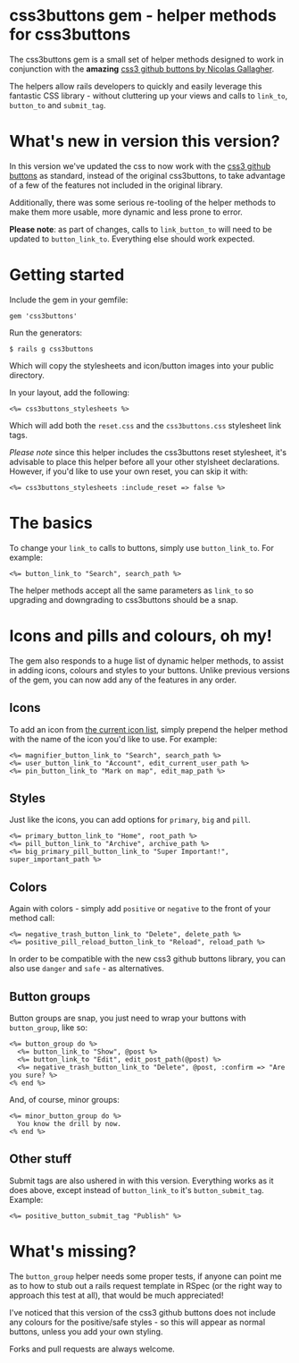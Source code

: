 # css3buttons gem - helper methods for css3buttons

The css3buttons gem is a small set of helper methods designed to work in
conjunction with the __amazing__ [css3 github buttons by Nicolas Gallagher](http://nicolasgallagher.com/lab/css3-github-buttons/).

The helpers allow rails developers to quickly and easily leverage this
fantastic CSS library - without cluttering up your views and calls to
`link_to`, `button_to` and `submit_tag`.

# What's new in version this version?

In this version we've updated the css to now work with the [css3 github buttons](http://nicolasgallagher.com/lab/css3-github-buttons/) as standard, instead of the original css3buttons, to take advantage of a few of the features not included in the original library.

Additionally, there was some serious re-tooling of the helper methods to make them more usable, more dynamic and less prone to error.

__Please note__: as part of changes, calls to `link_button_to` will need
to be updated to `button_link_to`. Everything else should work expected.


# Getting started

Include the gem in your gemfile:

    gem 'css3buttons'

Run the generators:

    $ rails g css3buttons

Which will copy the stylesheets and icon/button images into your public
directory.

In your layout, add the following:

    <%= css3buttons_stylesheets %>

Which will add both the `reset.css` and the `css3buttons.css` stylesheet
link tags. 

_Please note_ since this helper includes the css3buttons
reset stylesheet, it's advisable to place this helper before all your
other stylsheet declarations. However, if you'd like to use your own
reset, you can skip it with:

    <%= css3buttons_stylesheets :include_reset => false %>


# The basics

To change your `link_to` calls to buttons, simply use `button_link_to`.
For example:

    <%= button_link_to "Search", search_path %>

The helper methods accept all the same parameters as `link_to` so
upgrading and downgrading to css3buttons should be a snap.


# Icons and pills and colours, oh my!

The gem also responds to a huge list of dynamic helper methods, to assist in adding
icons, colours and styles to your buttons. Unlike previous versions of
the gem, you can now add any of the features in any order.


## Icons

To add an icon from [the current icon list](http://nicolasgallagher.com/lab/css3-github-buttons/), simply prepend the helper method with the name of the icon you'd like to use. For example:

    <%= magnifier_button_link_to "Search", search_path %>
    <%= user_button_link_to "Account", edit_current_user_path %>
    <%= pin_button_link_to "Mark on map", edit_map_path %>


## Styles

Just like the icons, you can add options for `primary`, `big` and
`pill`.

    <%= primary_button_link_to "Home", root_path %>
    <%= pill_button_link_to "Archive", archive_path %>
    <%= big_primary_pill_button_link_to "Super Important!", super_important_path %>


## Colors

Again with colors - simply add `positive` or `negative` to the front of your method call:

    <%= negative_trash_button_link_to "Delete", delete_path %>
    <%= positive_pill_reload_button_link_to "Reload", reload_path %>

In order to be compatible with the new css3 github buttons library, you can also use `danger` and `safe` - as alternatives.


## Button groups

Button groups are snap, you just need to wrap your buttons with `button_group`, like so:

    <%= button_group do %>
      <%= button_link_to "Show", @post %>
      <%= button_link_to "Edit", edit_post_path(@post) %>
      <%= negative_trash_button_link_to "Delete", @post, :confirm => "Are you sure? %>
    <% end %>

And, of course, minor groups:

    <%= minor_button_group do %>
      You know the drill by now.
    <% end %>

## Other stuff

Submit tags are also ushered in with this version. Everything works as it does above, except instead of `button_link_to` it's `button_submit_tag`. Example:

    <%= positive_button_submit_tag "Publish" %>


# What's missing?

The `button_group` helper needs some proper tests, if anyone can point me as to how to stub out a rails request template in RSpec (or the right way to approach this test at all), that would be much appreciated!

I've noticed that this version of the css3 github buttons does not include any colours for the positive/safe styles - so this will appear as normal buttons, unless you add your own styling.

Forks and pull requests are always welcome.

